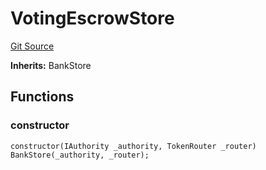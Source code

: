 # VotingEscrowStore
[Git Source](https://github.com/GMX-Blueberry-Club/puppet-contracts/blob/e5748352ed9f301367f1ad7b3c58fa7a54733d2c/src/tokenomics/VotingEscrowStore.sol)

**Inherits:**
BankStore


## Functions
### constructor


```solidity
constructor(IAuthority _authority, TokenRouter _router) BankStore(_authority, _router);
```

